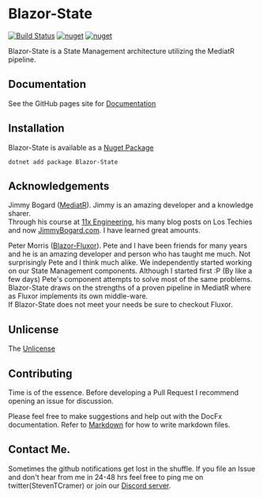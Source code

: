 # Blazor-State

[![Build Status](https://timewarpenterprises.visualstudio.com/Blazor-State/_apis/build/status/Blazor-State-CI-Master-Yaml)](https://timewarpenterprises.visualstudio.com/Blazor-State/_build/latest?definitionId=7)
[![nuget](https://img.shields.io/nuget/v/Blazor-State.svg)](https://www.nuget.org/packages/Blazor-State/)
[![nuget](https://img.shields.io/nuget/dt/Blazor-State.svg)](https://www.nuget.org/packages/Blazor-State/)

Blazor-State is a State Management architecture utilizing the MediatR pipeline.

## Documentation

See the GitHub pages site for [Documentation](https://timewarpengineering.github.io/blazor-state/)

## Installation

Blazor-State is available as a [Nuget Package](https://www.nuget.org/packages/Blazor-State/)

```console
dotnet add package Blazor-State
```

## Acknowledgements

Jimmy Bogard ([MediatR](https://github.com/jbogard/MediatR)).
Jimmy is an amazing developer and a knowledge sharer.  
Through his course at [11x Engineering](https://11xengineering.com/),
his many blog posts on Los Techies and now [JimmyBogard.com](https://jimmybogard.com/).
I have learned great amounts.

Peter Morris ([Blazor-Fluxor](https://github.com/mrpmorris/blazor-fluxor)). Pete and I
have been friends for many years and he is an amazing developer and person who has taught me much.
Not surprisingly Pete and I think much alike.
We independently started working on our State Management
components. Although I started first :P (By like a few days)
Pete's component attempts to solve most of the same problems.
Blazor-State draws on the strengths of a proven pipeline in MediatR where as Fluxor
implements its own middle-ware.  
If Blazor-State does not meet your needs be sure to checkout Fluxor.

## Unlicense

The [Unlicense](https://choosealicense.com/licenses/unlicense/)

## Contributing

Time is of the essence.  Before developing a Pull Request I recommend opening an issue for discussion.

Please feel free to make suggestions and help out with the DocFx documentation.
Refer to [Markdown](http://daringfireball.net/projects/markdown/) for how to write markdown files.

## Contact Me.

Sometimes the github notifications get lost in the shuffle.  If you file an Issue and don't hear from me in 24-48 hrs feel free to ping me on twitter(StevenTCramer) or join our [Discord server](https://discord.gg/A55JARGKKP).

